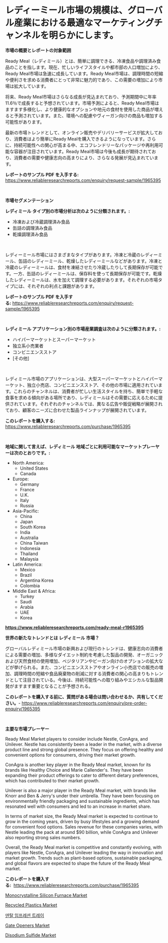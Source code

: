 <p><h1>レディーミール市場の規模は、グローバル産業における最適なマーケティングチャンネルを明らかにします。</h1></p><p><strong>市場の概要とレポートの対象範囲</strong></p>
<p><p>Ready Meal（レディミール）とは、簡単に調理できる、冷凍食品や調理済み食品のことを指します。現在、忙しいライフスタイルや都市部の人口増加により、Ready Meal市場は急速に成長しています。Ready Meal市場は、調理時間の短縮や便利さを求める消費者にとって非常に魅力的であり、この需要の増加により市場は拡大しています。</p><p>将来、Ready Meal市場はさらなる成長が見込まれており、予測期間中に年率11.6％で成長すると予想されています。市場予測によると、Ready Meal市場はますます多様化し、より健康的なオプションや地元の食材を使用した商品が増えると予測されています。また、環境への配慮やヴィーガン向けの商品も増加する可能性があります。</p><p>最新の市場トレンドとして、オンライン販売やデリバリーサービスが拡大しており、消費者はより簡単にReady Mealを購入できるようになっています。さらに、持続可能性への関心が高まる中、エコフレンドリーなパッケージや再利用可能な容器が注目されています。Ready Meal市場は今後も成長が期待されており、消費者の需要や健康志向の高まりにより、さらなる発展が見込まれています。</p></p>
<p><strong>レポートのサンプル PDF を入手する:</strong> <a href="https://www.reliableresearchreports.com/enquiry/request-sample/1965395">https://www.reliableresearchreports.com/enquiry/request-sample/1965395</a></p>
<p>&nbsp;</p>
<p><strong>市場セグメンテーション</strong></p>
<p><strong>レディミール タイプ別の市場分析は次のように分類されます。:</strong></p>
<p><ul><li>冷凍および冷蔵調理済み食品</li><li>缶詰の調理済み食品</li><li>乾燥調理済み食品</li></ul></p>
<p>&nbsp;</p>
<p><p>レディーミール市場にはさまざまなタイプがあります。冷凍と冷蔵のレディーミール、缶詰のレディーミール、乾燥したレディーミールなどがあります。冷凍と冷蔵のレディーミールは、食材を凍結させたり冷蔵したりして長期保存が可能です。一方、缶詰のレディーミールは、保存料を使って長期保存が可能です。乾燥したレディーミールは、水を加えて調理する必要があります。それぞれの市場タイプには、それぞれの利点と課題があります。</p></p>
<p><strong>レポートのサンプル PDF を入手する:</strong>&nbsp;<a href="https://www.reliableresearchreports.com/enquiry/request-sample/1965395">https://www.reliableresearchreports.com/enquiry/request-sample/1965395</a></p>
<p>&nbsp;</p>
<p><strong> レディミール アプリケーション別の市場産業調査は次のように分類されます。:</strong></p>
<p><ul><li>ハイパーマーケットとスーパーマーケット</li><li>独立系小売業者</li><li>コンビニエンスストア</li><li>[その他]</li></ul></p>
<p>&nbsp;</p>
<p><p>レディミール市場のアプリケーションは、大型スーパーマーケットとハイパーマーケット、独立小売店、コンビニエンスストア、その他の市場に適用されています。これらのチャンネルは、消費者が忙しい生活スタイルを持ち、簡単で手軽な食事を求める傾向がある場所であり、レディミールはその需要に応えるために提供されています。それぞれのチャンネルでは、異なる広告や販促戦略が展開されており、顧客のニーズに合わせた製品ラインナップが展開されています。</p></p>
<p><strong>このレポートを購入する:</strong>&nbsp; <a href="https://www.reliableresearchreports.com/purchase/1965395">https://www.reliableresearchreports.com/purchase/1965395</a></p>
<p>&nbsp;</p>
<p><strong>地域に関して言えば、レディミール 地域ごとに利用可能なマーケットプレーヤーは次のとおりです。:</strong></p>
<p><ul>
    <li>
        North America:
        <ul>
            <li>United States</li>
            <li>Canada</li>
        </ul>
    </li>
    <li>
        Europe:
        <ul>
            <li>Germany</li>
            <li>France</li>
            <li>U.K.</li>
            <li>Italy</li>
            <li>Russia</li>
        </ul>
    </li>
    <li>
        Asia-Pacific:
        <ul>
            <li>China</li>
            <li>Japan</li>
            <li>South Korea</li>
            <li>India</li>
            <li>Australia</li>
            <li>China Taiwan</li>
            <li>Indonesia</li>
            <li>Thailand</li>
            <li>Malaysia</li>
        </ul>
    </li>
    <li>
        Latin America:
        <ul>
            <li>Mexico</li>
            <li>Brazil</li>
            <li>Argentina Korea</li>
            <li>Colombia</li>
        </ul>
    </li>
    <li>
        Middle East & Africa:
        <ul>
            <li>Turkey</li>
            <li>Saudi</li>
            <li>Arabia</li>
            <li>UAE</li>
            <li>Korea</li>
        </ul>
    </li>
    </ul></p>
<p><strong><a href="https://www.reliableresearchreports.com/ready-meal-r1965395">https://www.reliableresearchreports.com/ready-meal-r1965395</a></strong>&nbsp;</p>
<p><strong>世界の新たなトレンドとは レディミール 市場？</strong></p>
<p><p>グローバルレディミール市場の新興および現行のトレンドは、健康志向の消費者による需要の増加、多様なダイエット制約を考慮した製品の開発、オーガニックおよび天然食材の使用増加、ベジタリアンやビーガン向けのオプションの拡大などが挙げられる。また、コンビニエンスストアやオンライン小売店での販売の増加、調理時間の短縮や食品廃棄物の削減に対する消費者の関心の高まりもトレンドとして注目されている。今後は、持続可能性への取り組みやエシカルな製品開発がますます重要となることが予想される。</p></p>
<p><strong>このレポートを購入する前に、質問がある場合は問い合わせるか、共有してください。</strong>- <a href="https://www.reliableresearchreports.com/enquiry/pre-order-enquiry/1965395">https://www.reliableresearchreports.com/enquiry/pre-order-enquiry/1965395</a></p>
<p>&nbsp;</p>
<p><strong>主要な市場プレーヤー</strong></p>
<p><p>Ready Meal Market players to consider include Nestle, ConAgra, and Unilever. Nestle has consistently been a leader in the market, with a diverse product line and strong global presence. They focus on offering healthy and convenient options for consumers, driving their market growth.</p><p>ConAgra is another key player in the Ready Meal market, known for its brands like Healthy Choice and Marie Callender's. They have been expanding their product offerings to cater to different dietary preferences, which has contributed to their market growth.</p><p>Unilever is also a major player in the Ready Meal market, with brands like Knorr and Ben & Jerry's under their umbrella. They have been focusing on environmentally friendly packaging and sustainable ingredients, which has resonated well with consumers and led to an increase in market share.</p><p>In terms of market size, the Ready Meal market is expected to continue to grow in the coming years, driven by busy lifestyles and a growing demand for convenient food options. Sales revenue for these companies varies, with Nestle leading the pack at around $90 billion, while ConAgra and Unilever also reporting strong sales numbers.</p><p>Overall, the Ready Meal market is competitive and constantly evolving, with players like Nestle, ConAgra, and Unilever leading the way in innovation and market growth. Trends such as plant-based options, sustainable packaging, and global flavors are expected to shape the future of the Ready Meal market.</p></p>
<p><strong>このレポートを購入する:</strong>&nbsp;&nbsp;<a href="https://www.reliableresearchreports.com/purchase/1965395">https://www.reliableresearchreports.com/purchase/1965395</a></p>
<p><p><a href="https://github.com/jsmusil/Market-Research-Report-List-2/blob/main/monocrystalline-silicon-furnace-market.md">Monocrystalline Silicon Furnace Market</a></p><p><a href="https://www.linkedin.com/pulse/recycled-plastics-market-research-report-key-successful-uy0zf?trackingId=7h4J82fxJWVmnte%2FeTAJiw%3D%3D">Recycled Plastics Market</a></p><p><a href="https://github.com/iansanftyord09878/Market-Research-Report-List-1/blob/main/921372822615.md">덴탈 임프레션 트레이</a></p><p><a href="https://github.com/yemakinde/Market-Research-Report-List-2/blob/main/gate-openers-market.md">Gate Openers Market</a></p><p><a href="https://www.linkedin.com/pulse/disodium-sulfide-market-share-amp-new-trends-analysis-ho0ze?trackingId=1NGVaDNqWFsqmTEsJsiAtQ%3D%3D">Disodium Sulfide Market</a></p></p>